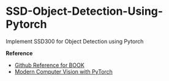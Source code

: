 # SSD-Object-Detection-Using-Pytorch
Implement SSD300 for Object Detection using Pytorch

**Reference**

* [Github Reference for BOOK](https://github.com/PacktPublishing/Modern-Computer-Vision-with-PyTorch)
* [Modern Computer Vision with PyTorch](https://www.packtpub.com/product/modern-computer-vision-with-pytorch/9781839213472)

